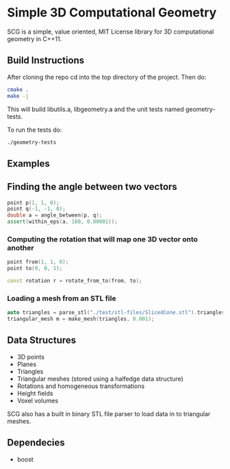 # Simple 3D Computational Geometry

SCG is a simple, value oriented, MIT License library for 3D computational geometry in C++11.

## Build Instructions

After cloning the repo cd into the top directory of the project. Then do:

```bash
cmake .
make -j
```

This will build libutils.a, libgeometry.a and the unit tests named geometry-tests.

To run the tests do:

```bash
./geometry-tests 
```

## Examples

## Finding the angle between two vectors

```cpp
point p(1, 1, 0);
point q(-1, -1, 0);
double a = angle_between(p, q);
assert(within_eps(a, 180, 0.00001));

```

### Computing the rotation that will map one 3D vector onto another

```cpp
point from(1, 1, 0);
point to(0, 0, 1);

const rotation r = rotate_from_to(from, to);

```

### Loading a mesh from an STL file

```cpp
auto triangles = parse_stl("./test/stl-files/SlicedCone.stl").triangles;
triangular_mesh m = make_mesh(triangles, 0.001);
```

## Data Structures

* 3D points
* Planes
* Triangles
* Triangular meshes (stored using a halfedge data structure)
* Rotations and homogeneous transformations
* Height fields
* Voxel volumes

SCG also has a built in binary STL file parser to load data in to triangular meshes.

## Dependecies
* boost
